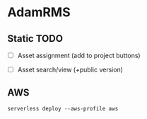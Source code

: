 # AdamRMS

## Static TODO

- [ ] Asset assignment (add to project buttons)
- [ ] Asset search/view (+public version)


## AWS 

`serverless deploy --aws-profile aws`